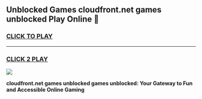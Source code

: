 
## Unblocked Games cloudfront.net games unblocked Play Online 👋
<h3>
<a href="https://news.freeplayer.one?title=cloudfront.net_games_unblocked&ref=17F">CLICK TO PLAY</a></h3>
<hr>

<h3>
<a href="https://news.freeplayer.one?title=cloudfront.net_games_unblocked&ref=17F">CLICK 2 PLAY</a>
  
</h3>

<a href="https://news.freeplayer.one?title=cloudfront.net_games_unblocked&ref=17F/"><img src="https://clearcache.store/games.png"></a>


**cloudfront.net games unblocked games unblocked: Your Gateway to Fun and Accessible Online Gaming**
